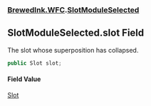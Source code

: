 ### [BrewedInk.WFC](BrewedInk_WFC.md 'BrewedInk.WFC').[SlotModuleSelected](SlotModuleSelected.md 'BrewedInk.WFC.SlotModuleSelected')
## SlotModuleSelected.slot Field
The slot whose superposition has collapsed.   
```csharp
public Slot slot;
```
#### Field Value
[Slot](Slot.md 'BrewedInk.WFC.Slot')
